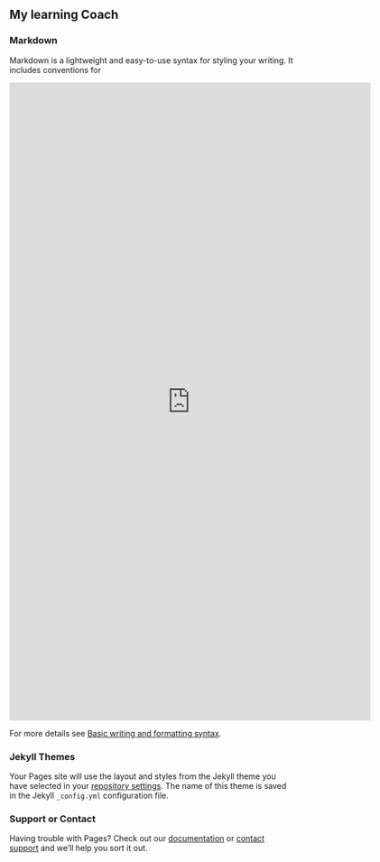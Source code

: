 
## My learning Coach



### Markdown

Markdown is a lightweight and easy-to-use syntax for styling your writing. It includes conventions for

<iframe src="https://docs.google.com/forms/d/e/1FAIpQLSe5GjsmMQMBvq8FAN55j0FGQIvSOwtallvfKLNNnJ0uEn3mlg/viewform?embedded=true" width="640" height="1131" frameborder="0" marginheight="0" marginwidth="0">Cargando…</iframe>


For more details see [Basic writing and formatting syntax](https://docs.github.com/en/github/writing-on-github/getting-started-with-writing-and-formatting-on-github/basic-writing-and-formatting-syntax).

### Jekyll Themes

Your Pages site will use the layout and styles from the Jekyll theme you have selected in your [repository settings](https://github.com/mkni/proyecto/settings/pages). The name of this theme is saved in the Jekyll `_config.yml` configuration file.

### Support or Contact

Having trouble with Pages? Check out our [documentation](https://docs.github.com/categories/github-pages-basics/) or [contact support](https://support.github.com/contact) and we’ll help you sort it out.
